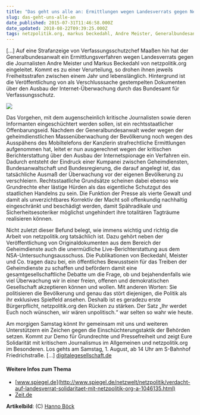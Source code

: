 ```yaml
---
title: "Das geht uns alle an: Ermittlungen wegen Landesverrats gegen Netzpolitik.org"
slug: das-geht-uns-alle-an
date_published: 2015-07-31T11:46:58.000Z
date_updated: 2018-08-22T09:39:25.000Z
tags: netzpolitik.org, markus beckedahl, Andre Meister, Generalbundesanwalt, Ermittlungsverfahren, Verschlusssache, Verfassungsschutzchef, maaßen
---
```


[...] Auf eine Strafanzeige von Verfassungsschutzchef Maaßen hin hat der Generalbundesanwalt ein Ermittlungsverfahren wegen Landesverrats gegen die Journalisten Andre Meister und Markus Beckedahl von netzpolitik.org eingeleitet. Kommt es zu einer Verurteilung, so drohen ihnen jeweils Freiheitsstrafen zwischen einem Jahr und lebenslänglich. Hintergrund ist die Veröffentlichung von als Verschlusssache gestempelten Dokumenten über den Ausbau der Internet-Überwachung durch das Bundesamt für Verfassungsschutz.

![](__GHOST_URL__/content/images/2015/07/netzpolitik_logo-1.png)

Das Vorgehen, mit dem augenscheinlich kritische Journalisten sowie deren Informanten eingeschüchtert werden sollen, ist ein rechtsstaatlicher Offenbarungseid. Nachdem der Generalbundesanwalt weder wegen der geheimdienstlichen Massenüberwachung der Bevölkerung noch wegen des Ausspähens des Mobiltelefons der Kanzlerin strafrechtliche Ermittlungen aufgenommen hat, leitet er nun ausgerechnet wegen der kritischen Berichterstattung über den Ausbau der Internetspionage ein Verfahren ein. Dadurch entsteht der Eindruck einer Kumpanei zwischen Geheimdiensten, Bundesanwaltschaft und Bundesregierung, die darauf angelegt ist, das tatsächliche Ausmaß der Überwachung vor der eigenen Bevölkerung zu verschleiern. Rechtsstaatliche Grundsätze scheinen dabei ebenso wie Grundrechte eher lästige Hürden als das eigentliche Schutzgut des staatlichen Handelns zu sein. Die Funktion der Presse als vierte Gewalt und damit als unverzichtbares Korrektiv der Macht soll offenkundig nachhaltig eingeschränkt und beschädigt werden, damit Spähradikale und Sicherheitsesoteriker möglichst ungehindert ihre totalitären Tagträume realisieren können.

Nicht zuletzt dieser Befund belegt, wie immens wichtig und richtig die Arbeit von netzpolitik.org tatsächlich ist. Dazu gehört neben der Veröffentlichung von Originaldokumenten aus dem Bereich der Geheimdienste auch die unermüdliche Live-Berichterstattung aus dem NSA-Untersuchungsausschuss. Die Publikationen von Beckedahl, Meister und Co. tragen dazu bei, ein öffentliches Bewusstsein für das Treiben der Geheimdienste zu schaffen und befördern damit eine gesamtgesellschaftliche Debatte um die Frage, ob und bejahendenfalls wie viel Überwachung wir in einer freien, offenen und demokratischen Gesellschaft akzeptieren können und wollen. Mit anderen Worten: Sie politisieren die Bevölkerung und genau das stört diejenigen, die Politik als ihr exklusives Spielfeld ansehen. Deshalb ist es geradezu erste Bürgerpflicht, netzpolitik.org den Rücken zu stärken. Der Satz „Ihr werdet Euch noch wünschen, wir wären unpolitisch.“ war selten so wahr wie heute.

Am morgigen Samstag könnt Ihr gemeinsam mit uns und weiteren Unterstützern ein Zeichen gegen die Einschüchterungstaktik der Behörden setzen. Kommt zur Demo für Grundrechte und Pressefreiheit und zeigt Eure Solidarität mit kritischem Journalismus im Allgemeinen und netzpolitik.org im Besonderen. Los gehts am Samstag, 1. August, ab 14 Uhr am S-Bahnhof Friedrichstraße. [...] [digitalegesellschaft.de](https://digitalegesellschaft.de/2015/07/landesverrat-unpolitisch/)

#### Weitere Infos zum Thema

- [www.spiegel.de](http://www.spiegel.de/netzwelt/netzpolitik/verdacht-auf-landesverrat-solidaritaet-mit-netzpolitik-org-a-1046135.html)
- [Zeit.de](http://www.zeit.de/digital/2015-07/netzpolitik-bundesanwaltschaft-landesverrat-demokratie-geheimdienste-kontrollen)

**Artikelbild**: (C) [Hanno Böck](https://commons.wikimedia.org/wiki/File:RAF-Motorrad-Buback.jpg?uselang=de)

